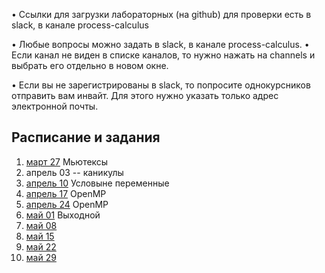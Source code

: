 
• Ссылки для загрузки лабораторных (на github) для проверки есть в slack, в канале  process-calculus

• Любые вопросы можно задать в slack, в канале process-calculus.
• Если канал не виден в списке каналов, то нужно нажать на channels и выбрать его отдельно в новом окне.

• Если вы не зарегистрированы в slack, то попросите однокурсников отправить  вам инвайт. Для этого нужно указать только адрес электронной почты.


## Расписание и задания
1. [март 27](https://github.com/ivtipm/ProcessCalculus/blob/master/tasks-2020/tasks-2020-mar-27.md) Мьютексы
1. апрель 03 -- каникулы
1. [апрель 10](https://github.com/ivtipm/ProcessCalculus/blob/master/tasks-2020/tasks-2020-apr-10.md) Условыне переменные
1. [апрель 17](https://github.com/ivtipm/ProcessCalculus/blob/master/tasks-2020/tasks-2020-apr-17.md) OpenMP
1. [апрель 24](https://github.com/ivtipm/ProcessCalculus/blob/master/tasks-2020/tasks-2020-apr-24.md) OpenMP
1. [май 01]() Выходной
1. [май 08]() 
1. [май 15]()
1. [май 22]()
1. [май 29]()
